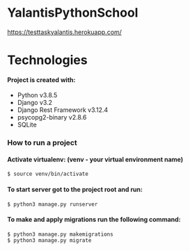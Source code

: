 # YalantisPythonSchool
https://testtaskyalantis.herokuapp.com/ 
# Technologies
#### Project is created with:
- Python v3.8.5
- Django v3.2
- Django Rest Framework v3.12.4
- psycopg2-binary v2.8.6
- SQLite
### How to run a project
#### Activate virtualenv: (venv - your virtual environment name)
```
$ source venv/bin/activate
```
#### To start server got to the project root and run:
```
$ python3 manage.py runserver
```
#### To make and apply migrations run the following command:
```
$ python3 manage.py makemigrations
$ python3 manage.py migrate
```
  
  
  
